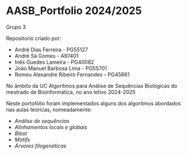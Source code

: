 # AASB_Portfolio 2024/2025

Grupo 3

Repositorio criado por:

*  André Dias Ferreira - PG55127
*  André Sá Gomes - A97401
*  Inês Guedes Lameira - PG40082
*  João Manuel Barbosa Lima - PG55701
*  Romeu Alexandre Ribeiro Fernandes - PG45861

No âmbito da UC Algoritmos para Análise de Sequências Biológicas do mestrado de Bioinformática, no ano letivo 2024-2025

Neste portofólio foram implementados alguns dos algoritmos abordados nas aulas teóricas, nomeadamente: 
*    *Análise de sequências*
*    *Alinhamentos locais e globais*
*    *Blast*
*    *Motifs*
*    *Árvores filogenéticas*
